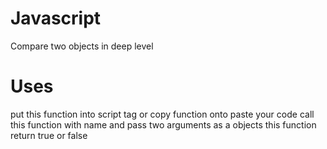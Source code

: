 # Javascript
Compare two objects in deep level 
# Uses
put this function into script tag or copy function onto paste your code
call this function with name and pass two arguments as a objects 
this function return true or false
